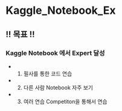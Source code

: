 # Kaggle_Notebook_Ex

## !! 목표 !!
### Kaggle Notebook 에서 Expert 달성

- 1. 필사를 통한 코드 연습
- 2. 다른 사람 Notebook 자주 보기
- 3. 여러 연습 Competiton을 통해서 연습
